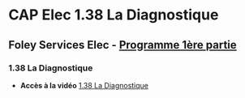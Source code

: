 # CAP Elec 1.38 La Diagnostique
## Foley Services Elec - [Programme 1ère partie](../1ere_partie/README.md)

### 1.38 La Diagnostique

- **Accès à la vidéo** [1.38 La Diagnostique](https://youtu.be/rxcyqBwmhUQ)

#### 